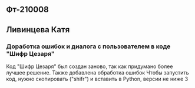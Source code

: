 ## Фт-210008
## Ливинцева Катя
### Доработка ошибок и диалога с пользователем в коде "Шифр Цезаря"
Код "Шифр Цезаря" был создан заново, так как придумано более лучшее решение. Также добавлена обработка ошибок
Чтобы запустить код, нужно скопировать ("shifr") и вставить в Python, версии не ниже 3
